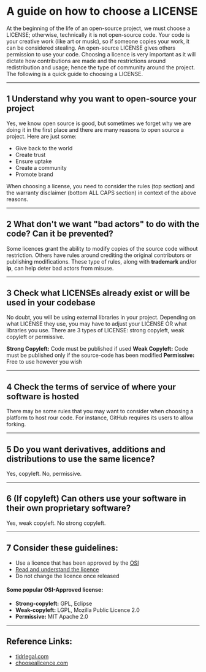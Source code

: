 # A guide on how to choose a LICENSE

At the beginning of the life of an open-source project, we must choose a LICENSE; otherwise, technically it is not open-source code. Your code is your creative work (like art or music), so if someone copies your work, it can be considered stealing. An open-source LICENSE gives others permission to use your code. Choosing a licence is very important as it will dictate how contributions are made and the restrictions around redistribution and usage; hence the type of community around the project. The following is a quick guide to choosing a LICENSE.

---

## 1 Understand why you want to open-source your project

Yes, we know open source is good, but sometimes we forget why we are doing it in the first place and there are many reasons to open source a project. Here are just some:

- Give back to the world
- Create trust
- Ensure uptake
- Create a community
- Promote brand

When choosing a license, you need to consider the rules (top section) and the warranty disclaimer (bottom ALL CAPS section) in context of the above reasons.

---

## 2 What don't we want "bad actors" to do with the code? Can it be prevented?

Some licences grant the ability to modify copies of the source code without restriction. Others have rules around crediting the original contributors or publishing modifications. These type of rules, along with **trademark** and/or **ip**, can help deter bad actors from misuse.

---

## 3 Check what LICENSEs already exist or will be used in your codebase

No doubt, you will be using external libraries in your project. Depending on what LICENSE they use, you may have to adjust your LICENSE OR what libraries you use. There are 3 types of LICENSE: strong copyleft, weak copyleft or permissive.

**Strong Copyleft:** Code must be published if used
**Weak Copyleft:** Code must be published only if the source-code has been modified
**Permissive:** Free to use however you wish

---

## 4 Check the terms of service of where your software is hosted

There may be some rules that you may want to consider when choosing a platform to host rour code. For instance, GitHub requires its users to allow forking.

---

## 5 Do you want derivatives, additions and distributions to use the same licence?

Yes, copyleft. No, permissive.

---

## 6 (If copyleft) Can others use your software in their own proprietary software?
Yes, weak copyleft. No strong copyleft.

---

## 7 Consider these guidelines:

- Use a licence that has been approved by the [OSI](opensource.org/licences)
- [Read and understand the licence](tldrlegal.com)
- Do not change the licence once released


#### Some popular OSI-Approved license:

- **Strong-copyleft:** GPL, Eclipse
- **Weak-copyleft:** LGPL, Mozilla Public Licence 2.0
- **Permissive:** MIT Apache 2.0

---

## Reference Links:
- [tldrlegal.com](tldrlegal.com)
- [choosealicence.com](choosealicence.com)
